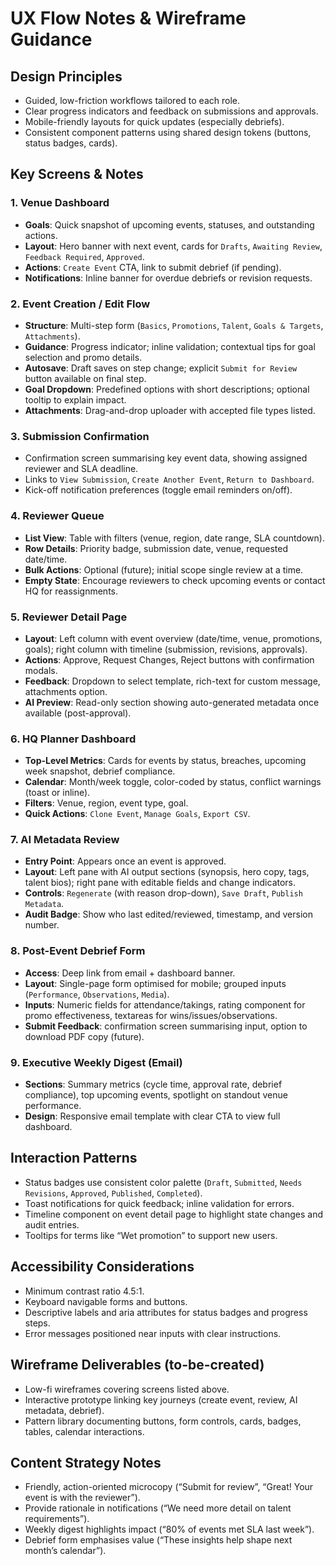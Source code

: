 # UX Flow Notes & Wireframe Guidance

## Design Principles
- Guided, low-friction workflows tailored to each role.
- Clear progress indicators and feedback on submissions and approvals.
- Mobile-friendly layouts for quick updates (especially debriefs).
- Consistent component patterns using shared design tokens (buttons, status badges, cards).

## Key Screens & Notes

### 1. Venue Dashboard
- **Goals**: Quick snapshot of upcoming events, statuses, and outstanding actions.
- **Layout**: Hero banner with next event, cards for `Drafts`, `Awaiting Review`, `Feedback Required`, `Approved`.
- **Actions**: `Create Event` CTA, link to submit debrief (if pending).
- **Notifications**: Inline banner for overdue debriefs or revision requests.

### 2. Event Creation / Edit Flow
- **Structure**: Multi-step form (`Basics`, `Promotions`, `Talent`, `Goals & Targets`, `Attachments`).
- **Guidance**: Progress indicator; inline validation; contextual tips for goal selection and promo details.
- **Autosave**: Draft saves on step change; explicit `Submit for Review` button available on final step.
- **Goal Dropdown**: Predefined options with short descriptions; optional tooltip to explain impact.
- **Attachments**: Drag-and-drop uploader with accepted file types listed.

### 3. Submission Confirmation
- Confirmation screen summarising key event data, showing assigned reviewer and SLA deadline.
- Links to `View Submission`, `Create Another Event`, `Return to Dashboard`.
- Kick-off notification preferences (toggle email reminders on/off).

### 4. Reviewer Queue
- **List View**: Table with filters (venue, region, date range, SLA countdown).
- **Row Details**: Priority badge, submission date, venue, requested date/time.
- **Bulk Actions**: Optional (future); initial scope single review at a time.
- **Empty State**: Encourage reviewers to check upcoming events or contact HQ for reassignments.

### 5. Reviewer Detail Page
- **Layout**: Left column with event overview (date/time, venue, promotions, goals); right column with timeline (submission, revisions, approvals).
- **Actions**: Approve, Request Changes, Reject buttons with confirmation modals.
- **Feedback**: Dropdown to select template, rich-text for custom message, attachments option.
- **AI Preview**: Read-only section showing auto-generated metadata once available (post-approval).

### 6. HQ Planner Dashboard
- **Top-Level Metrics**: Cards for events by status, breaches, upcoming week snapshot, debrief compliance.
- **Calendar**: Month/week toggle, color-coded by status, conflict warnings (toast or inline).
- **Filters**: Venue, region, event type, goal.
- **Quick Actions**: `Clone Event`, `Manage Goals`, `Export CSV`.

### 7. AI Metadata Review
- **Entry Point**: Appears once an event is approved.
- **Layout**: Left pane with AI output sections (synopsis, hero copy, tags, talent bios); right pane with editable fields and change indicators.
- **Controls**: `Regenerate` (with reason drop-down), `Save Draft`, `Publish Metadata`.
- **Audit Badge**: Show who last edited/reviewed, timestamp, and version number.

### 8. Post-Event Debrief Form
- **Access**: Deep link from email + dashboard banner.
- **Layout**: Single-page form optimised for mobile; grouped inputs (`Performance`, `Observations`, `Media`).
- **Inputs**: Numeric fields for attendance/takings, rating component for promo effectiveness, textareas for wins/issues/observations.
- **Submit Feedback**: confirmation screen summarising input, option to download PDF copy (future).

### 9. Executive Weekly Digest (Email)
- **Sections**: Summary metrics (cycle time, approval rate, debrief compliance), top upcoming events, spotlight on standout venue performance.
- **Design**: Responsive email template with clear CTA to view full dashboard.

## Interaction Patterns
- Status badges use consistent color palette (`Draft`, `Submitted`, `Needs Revisions`, `Approved`, `Published`, `Completed`).
- Toast notifications for quick feedback; inline validation for errors.
- Timeline component on event detail page to highlight state changes and audit entries.
- Tooltips for terms like “Wet promotion” to support new users.

## Accessibility Considerations
- Minimum contrast ratio 4.5:1.
- Keyboard navigable forms and buttons.
- Descriptive labels and aria attributes for status badges and progress steps.
- Error messages positioned near inputs with clear instructions.

## Wireframe Deliverables (to-be-created)
- Low-fi wireframes covering screens listed above.
- Interactive prototype linking key journeys (create event, review, AI metadata, debrief).
- Pattern library documenting buttons, form controls, cards, badges, tables, calendar interactions.

## Content Strategy Notes
- Friendly, action-oriented microcopy (“Submit for review”, “Great! Your event is with the reviewer”).
- Provide rationale in notifications (“We need more detail on talent requirements”).
- Weekly digest highlights impact (“80% of events met SLA last week”).
- Debrief form emphasises value (“These insights help shape next month’s calendar”).
